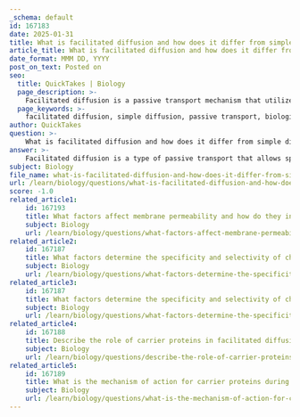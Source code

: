 ```yaml
---
_schema: default
id: 167183
date: 2025-01-31
title: What is facilitated diffusion and how does it differ from simple diffusion?
article_title: What is facilitated diffusion and how does it differ from simple diffusion?
date_format: MMM DD, YYYY
post_on_text: Posted on
seo:
  title: QuickTakes | Biology
  page_description: >-
    Facilitated diffusion is a passive transport mechanism that utilizes specialized proteins to help larger or polar molecules cross membranes, contrasting with simple diffusion which allows small, non-polar molecules to pass freely.
  page_keywords: >-
    facilitated diffusion, simple diffusion, passive transport, biological membrane, transmembrane proteins, channel proteins, carrier proteins, concentration gradient, larger molecules, polar molecules, lipid bilayer, non-polar molecules, glucose, ions, transport proteins
author: QuickTakes
question: >-
    What is facilitated diffusion and how does it differ from simple diffusion?
answer: >-
    Facilitated diffusion is a type of passive transport that allows specific molecules to cross a biological membrane with the assistance of specialized transmembrane proteins, such as channel proteins and carrier proteins. This process occurs along the concentration gradient, meaning that molecules move from an area of higher concentration to an area of lower concentration without the direct use of energy (ATP).\n\nThe key differences between facilitated diffusion and simple diffusion are as follows:\n\n1. **Mechanism**: \n   - **Facilitated Diffusion**: Involves the use of transport proteins (channel or carrier proteins) to help move larger or polar molecules that cannot easily pass through the lipid bilayer of the membrane.\n   - **Simple Diffusion**: Does not require any proteins; molecules move directly through the membrane based on their concentration gradient. This process is typically limited to small, non-polar molecules (e.g., oxygen, carbon dioxide).\n\n2. **Substance Type**:\n   - **Facilitated Diffusion**: Commonly involves larger or polar molecules, such as glucose and ions, which are not able to diffuse freely through the lipid bilayer.\n   - **Simple Diffusion**: Primarily involves small, non-polar molecules that can easily pass through the membrane.\n\n3. **Transport Proteins**:\n   - **Facilitated Diffusion**: Requires specific transmembrane proteins to facilitate the transport of substances.\n   - **Simple Diffusion**: Does not involve any transport proteins; the movement occurs directly through the membrane.\n\nIn summary, while both facilitated diffusion and simple diffusion are passive transport mechanisms that do not require energy, facilitated diffusion is characterized by the involvement of specific proteins to assist in the transport of larger or polar molecules across the membrane, whereas simple diffusion allows small, non-polar molecules to pass freely through the membrane.
subject: Biology
file_name: what-is-facilitated-diffusion-and-how-does-it-differ-from-simple-diffusion.md
url: /learn/biology/questions/what-is-facilitated-diffusion-and-how-does-it-differ-from-simple-diffusion
score: -1.0
related_article1:
    id: 167193
    title: What factors affect membrane permeability and how do they influence transport?
    subject: Biology
    url: /learn/biology/questions/what-factors-affect-membrane-permeability-and-how-do-they-influence-transport
related_article2:
    id: 167187
    title: What factors determine the specificity and selectivity of channel proteins?
    subject: Biology
    url: /learn/biology/questions/what-factors-determine-the-specificity-and-selectivity-of-channel-proteins
related_article3:
    id: 167187
    title: What factors determine the specificity and selectivity of channel proteins?
    subject: Biology
    url: /learn/biology/questions/what-factors-determine-the-specificity-and-selectivity-of-channel-proteins
related_article4:
    id: 167188
    title: Describe the role of carrier proteins in facilitated diffusion.
    subject: Biology
    url: /learn/biology/questions/describe-the-role-of-carrier-proteins-in-facilitated-diffusion
related_article5:
    id: 167189
    title: What is the mechanism of action for carrier proteins during facilitated diffusion?
    subject: Biology
    url: /learn/biology/questions/what-is-the-mechanism-of-action-for-carrier-proteins-during-facilitated-diffusion
---
```


&nbsp;